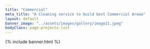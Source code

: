 ```yaml
---
title: "Commercial"
meta_title: "A Cleaning service to build best Commercial Arewa"
layout: default
banner_image: "../assets/images/gallery/image21.jpeg"
bodyClass: page-projects-list
---
```

{% include banner.html %}